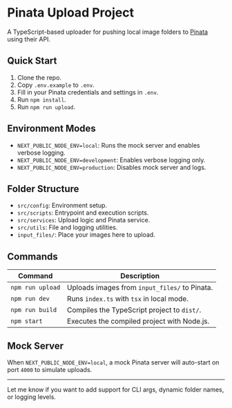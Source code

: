 # Pinata Upload Project

A TypeScript-based uploader for pushing local image folders to [Pinata](https://www.pinata.cloud/) using their API.

## Quick Start

1. Clone the repo.
2. Copy `.env.example` to `.env`.
3. Fill in your Pinata credentials and settings in `.env`.
4. Run `npm install`.
5. Run `npm run upload`.

## Environment Modes

- `NEXT_PUBLIC_NODE_ENV=local`: Runs the mock server and enables verbose logging.
- `NEXT_PUBLIC_NODE_ENV=development`: Enables verbose logging only.
- `NEXT_PUBLIC_NODE_ENV=production`: Disables mock server and logs.

## Folder Structure

- `src/config`: Environment setup.
- `src/scripts`: Entrypoint and execution scripts.
- `src/services`: Upload logic and Pinata service.
- `src/utils`: File and logging utilities.
- `input_files/`: Place your images here to upload.

## Commands

| Command          | Description                                   |
| ---------------- | --------------------------------------------- |
| `npm run upload` | Uploads images from `input_files/` to Pinata. |
| `npm run dev`    | Runs `index.ts` with `tsx` in local mode.     |
| `npm run build`  | Compiles the TypeScript project to `dist/`.   |
| `npm start`      | Executes the compiled project with Node.js.   |

## Mock Server

When `NEXT_PUBLIC_NODE_ENV=local`, a mock Pinata server will auto-start on port `4000` to simulate uploads.

---

Let me know if you want to add support for CLI args, dynamic folder names, or logging levels.
